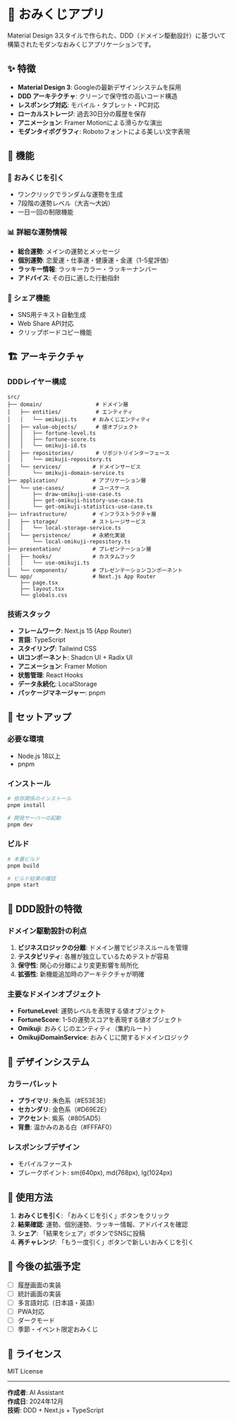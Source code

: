 # 🎋 おみくじアプリ

Material Design 3スタイルで作られた、DDD（ドメイン駆動設計）に基づいて構築されたモダンなおみくじアプリケーションです。

## ✨ 特徴

- **Material Design 3**: Googleの最新デザインシステムを採用
- **DDD アーキテクチャ**: クリーンで保守性の高いコード構造
- **レスポンシブ対応**: モバイル・タブレット・PC対応
- **ローカルストレージ**: 過去30日分の履歴を保存
- **アニメーション**: Framer Motionによる滑らかな演出
- **モダンタイポグラフィ**: Robotoフォントによる美しい文字表現

## 🎯 機能

### 🎲 おみくじを引く
- ワンクリックでランダムな運勢を生成
- 7段階の運勢レベル（大吉〜大凶）
- 一日一回の制限機能

### 📊 詳細な運勢情報
- **総合運勢**: メインの運勢とメッセージ
- **個別運勢**: 恋愛運・仕事運・健康運・金運（1-5星評価）
- **ラッキー情報**: ラッキーカラー・ラッキーナンバー
- **アドバイス**: その日に適した行動指針

### 🔄 シェア機能
- SNS用テキスト自動生成
- Web Share API対応
- クリップボードコピー機能

## 🏗️ アーキテクチャ

### DDDレイヤー構成

```
src/
├── domain/                 # ドメイン層
│   ├── entities/           # エンティティ
│   │   └── omikuji.ts     # おみくじエンティティ
│   ├── value-objects/      # 値オブジェクト
│   │   ├── fortune-level.ts
│   │   ├── fortune-score.ts
│   │   └── omikuji-id.ts
│   ├── repositories/       # リポジトリインターフェース
│   │   └── omikuji-repository.ts
│   └── services/          # ドメインサービス
│       └── omikuji-domain-service.ts
├── application/           # アプリケーション層
│   └── use-cases/         # ユースケース
│       ├── draw-omikuji-use-case.ts
│       ├── get-omikuji-history-use-case.ts
│       └── get-omikuji-statistics-use-case.ts
├── infrastructure/        # インフラストラクチャ層
│   ├── storage/           # ストレージサービス
│   │   └── local-storage-service.ts
│   └── persistence/       # 永続化実装
│       └── local-omikuji-repository.ts
├── presentation/          # プレゼンテーション層
│   ├── hooks/             # カスタムフック
│   │   └── use-omikuji.ts
│   └── components/        # プレゼンテーションコンポーネント
└── app/                   # Next.js App Router
    ├── page.tsx
    ├── layout.tsx
    └── globals.css
```

### 技術スタック

- **フレームワーク**: Next.js 15 (App Router)
- **言語**: TypeScript
- **スタイリング**: Tailwind CSS
- **UIコンポーネント**: Shadcn UI + Radix UI
- **アニメーション**: Framer Motion
- **状態管理**: React Hooks
- **データ永続化**: LocalStorage
- **パッケージマネージャー**: pnpm

## 🚀 セットアップ

### 必要な環境
- Node.js 18以上
- pnpm

### インストール

```bash
# 依存関係のインストール
pnpm install

# 開発サーバーの起動
pnpm dev
```

### ビルド

```bash
# 本番ビルド
pnpm build

# ビルド結果の確認
pnpm start
```

## 📝 DDD設計の特徴

### ドメイン駆動設計の利点

1. **ビジネスロジックの分離**: ドメイン層でビジネスルールを管理
2. **テスタビリティ**: 各層が独立しているためテストが容易
3. **保守性**: 関心の分離により変更影響を局所化
4. **拡張性**: 新機能追加時のアーキテクチャが明確

### 主要なドメインオブジェクト

- **FortuneLevel**: 運勢レベルを表現する値オブジェクト
- **FortuneScore**: 1-5の運勢スコアを表現する値オブジェクト
- **Omikuji**: おみくじのエンティティ（集約ルート）
- **OmikujiDomainService**: おみくじに関するドメインロジック

## 🎨 デザインシステム

### カラーパレット
- **プライマリ**: 朱色系（#E53E3E）
- **セカンダリ**: 金色系（#D69E2E）
- **アクセント**: 紫系（#805AD5）
- **背景**: 温かみのある白（#FFFAF0）

### レスポンシブデザイン
- モバイルファースト
- ブレークポイント: sm(640px), md(768px), lg(1024px)

## 📱 使用方法

1. **おみくじを引く**: 「おみくじを引く」ボタンをクリック
2. **結果確認**: 運勢、個別運勢、ラッキー情報、アドバイスを確認
3. **シェア**: 「結果をシェア」ボタンでSNSに投稿
4. **再チャレンジ**: 「もう一度引く」ボタンで新しいおみくじを引く

## 🔮 今後の拡張予定

- [ ] 履歴画面の実装
- [ ] 統計画面の実装
- [ ] 多言語対応（日本語・英語）
- [ ] PWA対応
- [ ] ダークモード
- [ ] 季節・イベント限定おみくじ

## 📄 ライセンス

MIT License

---

**作成者**: AI Assistant  
**作成日**: 2024年12月  
**技術**: DDD + Next.js + TypeScript
